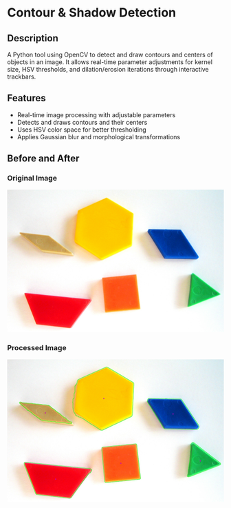 # Contour & Shadow Detection

## Description
A Python tool using OpenCV to detect and draw contours and centers of objects in an image. It allows real-time parameter adjustments for kernel size, HSV thresholds, and dilation/erosion iterations through interactive trackbars.

## Features
- Real-time image processing with adjustable parameters
- Detects and draws contours and their centers
- Uses HSV color space for better thresholding
- Applies Gaussian blur and morphological transformations

## Before and After

### Original Image
![Original Image](images/blocks.JPG)

### Processed Image
![Processed Image](images/result.jpg)

